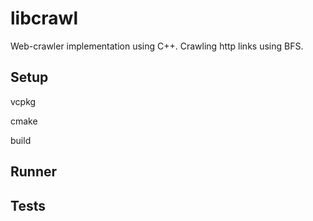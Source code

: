# libcrawl

Web-crawler implementation using C++. Crawling http links using BFS.

## Setup

vcpkg

cmake

build

## Runner

## Tests

